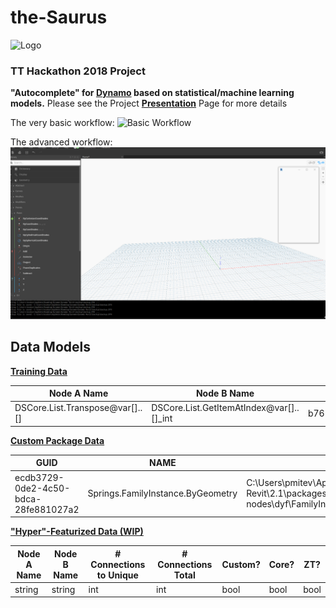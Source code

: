 # the-Saurus

![Logo](Assets/stolenLogo.png)

### TT Hackathon 2018 Project

**"Autocomplete" for [Dynamo](https://github.com/DynamoDS/Dynamo) based on statistical/machine learning models.** Please see the Project [**Presentation**](https://docs.google.com/presentation/d/1EypGPF-okLQuuB9NaoL1U_KaERHPjp_yM9HmP2DQKu0/edit?usp=sharing) Page for more details

The very basic workflow:
![Basic Workflow](Assets/workflowV1.gif)

The advanced workflow:
![Basic Workflow](Assets/workflowV2.gif)

## Data Models

[**Training Data**](Data/Output/graphData.csv)

| Node A Name                     | Node B Name                               | Node A ID                        | Node B ID                        |
| ------------------------------- | ----------------------------------------- | -------------------------------- | -------------------------------- |
| DSCore.List.Transpose@var[]..[] | DSCore.List.GetItemAtIndex@var[]..[]\_int | b76189ba8c4a49dd875ddc88e806d5df | a2d2a3d30ff14eaaa120993bca904c53 |

[**Custom Package Data**](Data/Output/packageData.csv)

| GUID                                 | NAME                              | PATH                                                                                                            |
| ------------------------------------ | --------------------------------- | --------------------------------------------------------------------------------------------------------------- |
| ecdb3729-0de2-4c50-bdca-28fe881027a2 | Springs.FamilyInstance.ByGeometry | C:\Users\pmitev\AppData\Roaming\Dynamo\Dynamo Revit\2.1\packages\spring nodes\dyf\FamilyInstance.ByGeometry.dyf |

[**"Hyper"-Featurized Data (WIP)**](Data/Output/graphDataFeaturized)

| Node A Name | Node B Name | # Connections to Unique | # Connections Total | Custom? | Core? | ZT?  |
| ----------- | ----------- | ----------------------- | ------------------- | ------- | ----- | ---- |
| string      | string      | int                     | int                 | bool    | bool  | bool |
